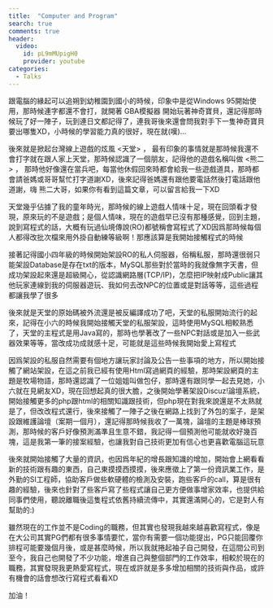 ```yaml
---
title:  "Computer and Program"
search: true
comments: true
header:
  video:
    id: pL9mMUpigH0
    provider: youtube
categories:
  - Talks
---
```


跟電腦的緣起可以追朔到幼稚園到國小的時候，印象中是從Windows 95開始使用，那時候連字都還不會打，就開著 GBA模擬器 開始玩著神奇寶貝，還記得那時候玩了好一陣子，玩到連日文都記得了，連我哥後來還會問我對手下一隻神奇寶貝要出哪隻XD，小時候的學習能力真的很好，現在就(嘆)...

後來就是掀起台灣線上遊戲的炫風 <天堂> ， 最有印象的事情就是那時候我還不會打字就在跟人家上天堂，那時候認識了一個朋友，記得他的遊戲名稱叫做 <熊二> ， 那時他好像還在當兵吧，每當他休假回來時都會給我一些遊戲道具，那時都會請爸媽或哥哥幫忙打字道謝XD，後來記得爸媽還有跟他要電話然後打電話跟他道謝，嗨 熊二大哥，如果你有看到這篇文章，可以留言給我一下XD

天堂幾乎佔據了我的童年時光，那時候的線上遊戲人情味十足，現在回頭看才發現，原來玩的不是遊戲；是個人情味，現在的遊戲早已沒有那種感覺，回到主題，說到寫程式的話，大概有玩過仙境傳說(RO)都號稱會寫程式了XD因爲那時候每個人都得改批次檔來用外掛自動練等級啊！那應該算是我開始接觸程式的時候

接著記得國小四年級的時候開始架設RO的私人伺服器，俗稱私服，那時還很弱只能架設Database是存在txt的版本，MySQL那些對於當時的我就像無字天書，但成功架設起來還是超級開心，從認識網路層(TCP/IP)，怎麼把IP映射成Public讓其他玩家連線到我的伺服器遊玩、我如何去改NPC的位置或是對話等等，這些過程都讓我學了很多

後來就是天堂的原始碼被外流還是被反編譯成功了吧，天堂的私服開始流行的起來，記得在小六的時候我開始接觸天堂的私服架設，這時使用MySQL相較熟悉了，天堂的主程式是用Java寫的，那時也學著改了一些NPC對話或是加入一些武器效果等等，當改成功成就感十足，可能就是這些時候我開始愛上寫程式

因爲架設的私服自然需要有個地方讓玩家討論及公告一些事項的地方，所以開始接觸了網站架設，在這之前我已經有使用Html寫過網頁的經驗，那時架設網頁的主題是牧場物語，那時還認識了一位姐姐叫做包仔，那時還有跟同學一起去見她，小六就在見網友XD，現在回想起真的很大膽，之後開始學著架設Discuz!論壇系統，開始接觸更多的php跟html的相關知識跟技術，但php現在對我來說還是不太熟就是了，但改改程式還行，後來接觸了一陣子之後在網路上找到了外包的案子，是架設跟維護論壇（案期一個月），還記得那時候我收了一萬塊，論壇的主題是棒球預測，那時候的客戶好像預測滿準且生意不錯，我記得一個預測他可能就收好幾百塊，這是我第一筆的接案經驗，也讓我對自己技術更加有信心也更喜歡電腦這玩意

後來就開始接觸了大量的資訊，也因爲年紀的增長跟知識的增加，開始會上網看看新的技術跟有趣的東西，自己東摸摸西摸摸，後來應徵上了第一份資訊業工作，是外勤的SI工程師，協助客戶做些軟硬體的檢測及安裝，跑些客戶的call，算是很有趣的經驗，後來也針對了些客戶寫了些程式讓自己更方便做事增家效率，也提供給同事們使用，聽說離職後這隻程式依舊持續流傳中，其實還滿開心的，它是對人有幫助的:)

雖然現在的工作並不是Coding的職務，但其實也發現我越來越喜歡寫程式，像是在大公司其實PG們都有很多事情要忙，當你有需要一個功能提出，PG只能回覆你排程可能要幾個月後，或是甚麼時候，所以我就捲起袖子自己開發，在這間公司到至今，我自己也開發了不少功能，增進自己與整個部門的工作效率，相較於現在的職務，其實發現我更熱愛寫程式，現在或許就是多多增加相關的技術與作品，或許有機會的話會想改行寫程式看看XD

加油！
